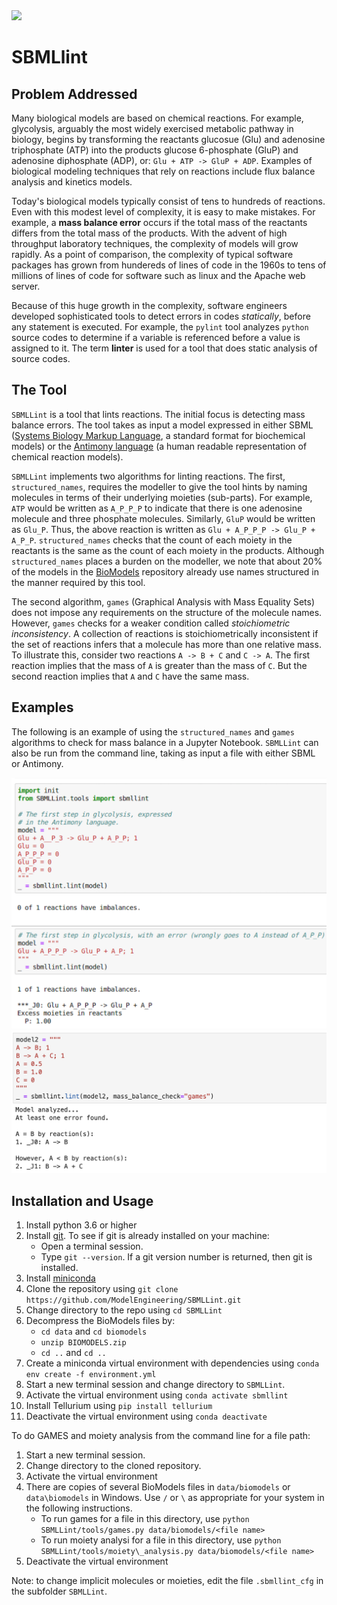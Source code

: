 <img src="https://travis-ci.org/ModelEngineering/SBMLLint.svg?branch=master" width="100"/>

# SBMLlint

## Problem Addressed

Many biological models are based on chemical reactions. For example, glycolysis, arguably the most widely exercised metabolic pathway in biology, begins by transforming the reactants glucosue (Glu) and adenosine triphosphate (ATP) into the products glucose 6-phosphate (GluP) and adenosine diphosphate (ADP), or: ``Glu + ATP -> GluP + ADP``. Examples of biological modeling techniques that rely on reactions include flux balance analysis and kinetics models.

Today's biological models typically consist of tens to hundreds of reactions. Even with this modest level of complexity, it is easy to make mistakes. For example, a **mass balance error** occurs if the total mass of the reactants differs from the total mass of the products. With the advent of high throughput laboratory techniques, the complexity of models will grow rapidly. As a point of comparison, the complexity of typical software packages has grown from hundereds of lines of code in the 1960s to tens of millions of lines of code for software such as linux and the Apache web server.

Because of this huge growth in the complexity, software engineers developed sophisticated tools to detect errors in codes *statically*, before any statement is executed. For example, the ``pylint`` tool analyzes ``python`` source codes to determine if a variable is referenced before a value is assigned to it. The term **linter** is used for a tool that does static analysis of source codes.

## The Tool

``SBMLLint`` is a tool that lints reactions. The initial focus is detecting mass balance errors. The tool takes as input a model expressed in either SBML ([Systems Biology Markup Language](http://sbml.org/Main_Page), a standard format for biochemical models) or the [Antimony language](http://antimony.sourceforge.net/) (a human readable representation of chemical reaction models).

``SBMLLint`` implements two algorithms for linting reactions. The first, ``structured_names``, requires the modeller to give the tool hints by naming molecules in terms of their underlying moieties (sub-parts). For example, ``ATP`` would be written as ``A_P_P_P`` to indicate that there is one adenosine molecule and three phosphate molecules. Similarly, ``GluP`` would be written as ``Glu_P``. Thus, the above reaction is written as ``Glu + A_P_P_P -> Glu_P + A_P_P``. ``structured_names`` checks that the count of each moiety in the reactants is the same as the count of each moiety in the products. Although ``structured_names`` places a burden on the modeller, we note that about 20% of the models in the [BioModels](http://www.ebi.ac.uk/biomodels/) repository already use names structured in the manner required by this tool. 

The second algorithm, ``games`` (Graphical Analysis with Mass Equality Sets) does not impose any requirements on the structure of the molecule names. However, ``games`` checks for a weaker condition called *stoichiometric inconsistency*. A collection of reactions is stoichiometrically inconsistent if the set of reactions infers that a molecule has more than one relative mass. To illustrate this, consider two reactions ``A -> B + C`` and ``C -> A``. The first reaction implies that the mass of ``A`` is greater than the mass of ``C``. But the second reaction implies that ``A`` and ``C`` have the same mass.

## Examples
The following is an example of using the ``structured_names`` and ``games`` algorithms to check for mass balance in a Jupyter Notebook.
``SBMLLint`` can also be run from the command line, taking as input a file with either SBML or Antimony. 

<img src="structured_names_example.png" width="800"/>

<img src="games_example.png" width="700"/>

## Installation and Usage

1. Install python 3.6 or higher
1. Install [git](https://git-scm.com/book/en/v2/Getting-Started-Installing-Git). To see if git is already installed on your machine:
   - Open a terminal session.
   - Type ``git --version``. If a git version number is returned, then git is installed.
1. Install [miniconda](https://docs.conda.io/projects/conda/en/latest/user-guide/install/)
1. Clone the repository using ``git clone https://github.com/ModelEngineering/SBMLLint.git``
1. Change directory to the repo using ``cd SBMLLint``
1. Decompress the BioModels files by:
   - ``cd data`` and ``cd biomodels``
   -  ``unzip BIOMODELS.zip``
   - ``cd ..`` and ``cd ..``
1. Create a miniconda virtual environment  with dependencies
using ``conda env create -f environment.yml``
1. Start a new terminal session and change directory to ``SBMLLint``.
1. Activate the virtual environment using ``conda activate sbmllint``
1. Install Tellurium using ``pip install tellurium``
1. Deactivate the virtual environment using ``conda deactivate``

To do GAMES and moiety analysis from the command line for a file path:
1. Start a new terminal session.
1. Change directory to the cloned repository.
1. Activate the virtual environment
1. There are copies of several BioModels files in ``data/biomodels`` or ``data\biomodels`` in Windows.
Use ``/`` or ``\``  as appropriate for your system in the following instructions.
   - To run games for a file in this directory, use
``python SBMLLint/tools/games.py data/biomodels/<file name>``
   - To run moiety analysi for a file in this directory, use
``python SBMLLint/tools/moiety\_analysis.py data/biomodels/<file name>``
1. Deactivate the virtual environment

Note: to change implicit molecules or moieties, edit the file
``.sbmllint_cfg`` in the subfolder ``SBMLLint``.
